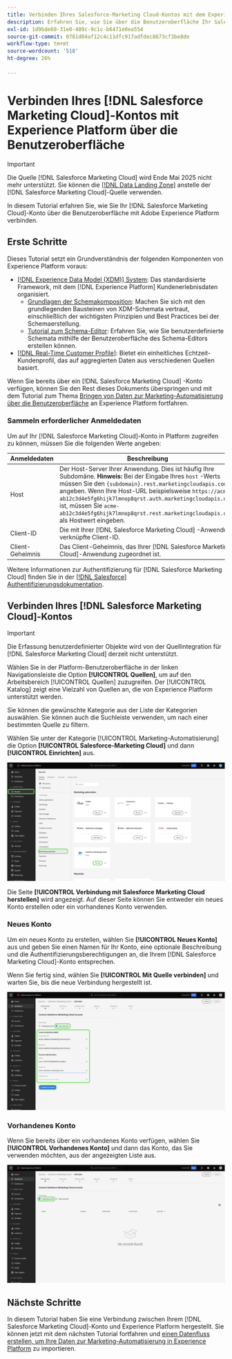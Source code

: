 ```yaml
---
title: Verbinden Ihres Salesforce-Marketing Cloud-Kontos mit dem Experience Platform über die Benutzeroberfläche
description: Erfahren Sie, wie Sie über die Benutzeroberfläche Ihr Salesforce Marketing Cloud-Konto mit Experience Platform verbinden.
exl-id: 1d9bde60-31e0-489c-9c1c-b6471e0ea554
source-git-commit: 0781d04af12c4c11dfc917adfdec8673cf3be8de
workflow-type: tm+mt
source-wordcount: '518'
ht-degree: 26%

---
```


# Verbinden Ihres [!DNL Salesforce Marketing Cloud]-Kontos mit Experience Platform über die Benutzeroberfläche

>[!IMPORTANT]
>
>Die Quelle [!DNL Salesforce Marketing Cloud] wird Ende Mai 2025 nicht mehr unterstützt. Sie können die [[!DNL Data Landing Zone]](../cloud-storage/data-landing-zone.md) anstelle der [!DNL Salesforce Marketing Cloud]-Quelle verwenden.

In diesem Tutorial erfahren Sie, wie Sie Ihr [!DNL Salesforce Marketing Cloud]-Konto über die Benutzeroberfläche mit Adobe Experience Platform verbinden.

## Erste Schritte

Dieses Tutorial setzt ein Grundverständnis der folgenden Komponenten von Experience Platform voraus:

* [[!DNL Experience Data Model (XDM)] System](../../../../../xdm/home.md): Das standardisierte Framework, mit dem [!DNL Experience Platform] Kundenerlebnisdaten organisiert.
   * [Grundlagen der Schemakomposition](../../../../../xdm/schema/composition.md): Machen Sie sich mit den grundlegenden Bausteinen von XDM-Schemata vertraut, einschließlich der wichtigsten Prinzipien und Best Practices bei der Schemaerstellung.
   * [Tutorial zum Schema-Editor](../../../../../xdm/tutorials/create-schema-ui.md): Erfahren Sie, wie Sie benutzerdefinierte Schemata mithilfe der Benutzeroberfläche des Schema-Editors erstellen können.
* [[!DNL Real-Time Customer Profile]](../../../../../profile/home.md): Bietet ein einheitliches Echtzeit-Kundenprofil, das auf aggregierten Daten aus verschiedenen Quellen basiert.

Wenn Sie bereits über ein [!DNL Salesforce Marketing Cloud] -Konto verfügen, können Sie den Rest dieses Dokuments überspringen und mit dem Tutorial zum Thema [Bringen von Daten zur Marketing-Automatisierung über die Benutzeroberfläche](../../dataflow/marketing-automation.md) an Experience Platform fortfahren.

### Sammeln erforderlicher Anmeldedaten

Um auf Ihr [!DNL Salesforce Marketing Cloud]-Konto in Platform zugreifen zu können, müssen Sie die folgenden Werte angeben:

| Anmeldedaten | Beschreibung |
| ---------- | ----------- |
| Host | Der Host-Server Ihrer Anwendung. Dies ist häufig Ihre Subdomäne. **Hinweis:** Bei der Eingabe Ihres `host` -Werts müssen Sie den `{subdomain}.rest.marketingcloudapis.com` angeben. Wenn Ihre Host-URL beispielsweise `https://acme-ab12c3d4e5fg6hijk7lmnop8qrst.auth.marketingcloudapis.com/` ist, müssen Sie `acme-ab12c3d4e5fg6hijk7lmnop8qrst.rest.marketingcloudapis.com/` als Hostwert eingeben. |
| Client-ID | Die mit Ihrer [!DNL Salesforce Marketing Cloud] -Anwendung verknüpfte Client-ID. |
| Client-Geheimnis | Das Client-Geheimnis, das Ihrer [!DNL Salesforce Marketing Cloud]-Anwendung zugeordnet ist. |

Weitere Informationen zur Authentifizierung für [!DNL Salesforce Marketing Cloud] finden Sie in der [[!DNL Salesforce] Authentifizierungsdokumentation](https://developer.salesforce.com/docs/atlas.en-us.mc-apis.meta/mc-apis/authentication.htm).

## Verbinden Ihres [!DNL Salesforce Marketing Cloud]-Kontos

>[!IMPORTANT]
>
>Die Erfassung benutzerdefinierter Objekte wird von der Quellintegration für [!DNL Salesforce Marketing Cloud] derzeit nicht unterstützt.

Wählen Sie in der Platform-Benutzeroberfläche in der linken Navigationsleiste die Option **[!UICONTROL Quellen]**, um auf den Arbeitsbereich [!UICONTROL Quellen] zuzugreifen. Der [!UICONTROL Katalog] zeigt eine Vielzahl von Quellen an, die von Experience Platform unterstützt werden.

Sie können die gewünschte Kategorie aus der Liste der Kategorien auswählen. Sie können auch die Suchleiste verwenden, um nach einer bestimmten Quelle zu filtern.

Wählen Sie unter der Kategorie [!UICONTROL Marketing-Automatisierung] die Option **[!UICONTROL Salesforce-Marketing Cloud]** und dann **[!UICONTROL Einrichten]** aus.

![Der Quellkatalog mit der ausgewählten Salesforce-Marketing Cloud-Quelle.](../../../../images/tutorials/create/salesforce-marketing-cloud/catalog.png)

Die Seite **[!UICONTROL Verbindung mit Salesforce Marketing Cloud herstellen]** wird angezeigt. Auf dieser Seite können Sie entweder ein neues Konto erstellen oder ein vorhandenes Konto verwenden.

### Neues Konto

Um ein neues Konto zu erstellen, wählen Sie **[!UICONTROL Neues Konto]** aus und geben Sie einen Namen für Ihr Konto, eine optionale Beschreibung und die Authentifizierungsberechtigungen an, die Ihrem [!DNL Salesforce Marketing Cloud]-Konto entsprechen.

Wenn Sie fertig sind, wählen Sie **[!UICONTROL Mit Quelle verbinden]** und warten Sie, bis die neue Verbindung hergestellt ist.

![Die neue Kontoschnittstelle, über die Sie ein neues Konto für Salesforce Marketing Cloud authentifizieren können.](../../../../images/tutorials/create/salesforce-marketing-cloud/new.png)

### Vorhandenes Konto

Wenn Sie bereits über ein vorhandenes Konto verfügen, wählen Sie **[!UICONTROL Vorhandenes Konto]** und dann das Konto, das Sie verwenden möchten, aus der angezeigten Liste aus.

![Die vorhandene Kontoschnittstelle, über die Sie aus einer Liste vorhandener Salesforce Marketing Cloud-Konten auswählen können.](../../../../images/tutorials/create/salesforce-marketing-cloud/existing.png)

## Nächste Schritte

In diesem Tutorial haben Sie eine Verbindung zwischen Ihrem [!DNL Salesforce Marketing Cloud]-Konto und Experience Platform hergestellt. Sie können jetzt mit dem nächsten Tutorial fortfahren und [einen Datenfluss erstellen, um Ihre Daten zur Marketing-Automatisierung in Experience Platform](../../dataflow/marketing-automation.md) zu importieren.
